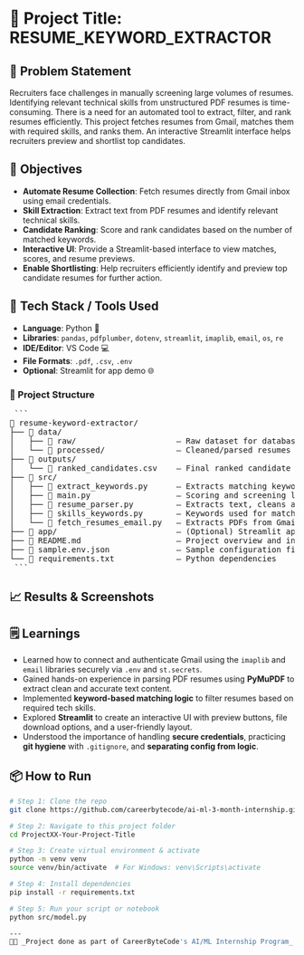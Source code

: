 # 🚀 Project Title: RESUME_KEYWORD_EXTRACTOR

## 📌 Problem Statement
Recruiters face challenges in manually screening large volumes of resumes.
Identifying relevant technical skills from unstructured PDF resumes is time-consuming.
There is a need for an automated tool to extract, filter, and rank resumes efficiently.
This project fetches resumes from Gmail, matches them with required skills, and ranks them.
An interactive Streamlit interface helps recruiters preview and shortlist top candidates.

## 🎯 Objectives
- **Automate Resume Collection**: Fetch resumes directly from Gmail inbox using email credentials.  
- **Skill Extraction**: Extract text from PDF resumes and identify relevant technical skills.  
- **Candidate Ranking**: Score and rank candidates based on the number of matched keywords.  
- **Interactive UI**: Provide a Streamlit-based interface to view matches, scores, and resume previews.  
- **Enable Shortlisting**: Help recruiters efficiently identify and preview top candidate resumes for further action.


## 🧠 Tech Stack / Tools Used
- **Language**: Python 🐍  
- **Libraries**: `pandas`, `pdfplumber`, `dotenv`, `streamlit`, `imaplib`, `email`, `os`, `re`  
- **IDE/Editor**: VS Code 💻  
- **File Formats**: `.pdf`, `.csv`, `.env`  
- **Optional**: Streamlit for app demo 🌐

### 📂 Project Structure
<pre> ```
📁 resume-keyword-extractor/
├── 📁 data/
│   ├── 📁 raw/                     – Raw dataset for database model
│   └── 📁 processed/               – Cleaned/parsed resumes (PDF to text)
├── 📁 outputs/
│   └── 📄 ranked_candidates.csv    – Final ranked candidate results
├── 📁 src/
│   ├── 📄 extract_keywords.py      – Extracts matching keywords from resumes
│   ├── 📄 main.py                  – Scoring and screening logic
│   ├── 📄 resume_parser.py         – Extracts text, cleans and tokenizes
│   ├── 📄 skills_keywords.py       – Keywords used for matching
│   └── 📄 fetch_resumes_email.py   – Extracts PDFs from Gmail
├── 📁 app/                         – (Optional) Streamlit app files
├── 📄 README.md                    – Project overview and instructions
├── 📄 sample.env.json              – Sample configuration file
└── 📄 requirements.txt             – Python dependencies
 ``` </pre>

## 📈 Results & Screenshots


## 🗒️ Learnings
- Learned how to connect and authenticate Gmail using the `imaplib` and `email` libraries securely via `.env` and `st.secrets`.  
- Gained hands-on experience in parsing PDF resumes using **PyMuPDF** to extract clean and accurate text content.  
- Implemented **keyword-based matching logic** to filter resumes based on required tech skills.  
- Explored **Streamlit** to create an interactive UI with preview buttons, file download options, and a user-friendly layout.  
- Understood the importance of handling **secure credentials**, practicing **git hygiene** with `.gitignore`, and **separating config from logic**.

## 📦 How to Run
```bash
# Step 1: Clone the repo
git clone https://github.com/careerbytecode/ai-ml-3-month-internship.git

# Step 2: Navigate to this project folder
cd ProjectXX-Your-Project-Title

# Step 3: Create virtual environment & activate
python -m venv venv
source venv/bin/activate  # For Windows: venv\Scripts\activate

# Step 4: Install dependencies
pip install -r requirements.txt

# Step 5: Run your script or notebook
python src/model.py

---
🧑‍💻 _Project done as part of CareerByteCode's AI/ML Internship Program_ 🔥
